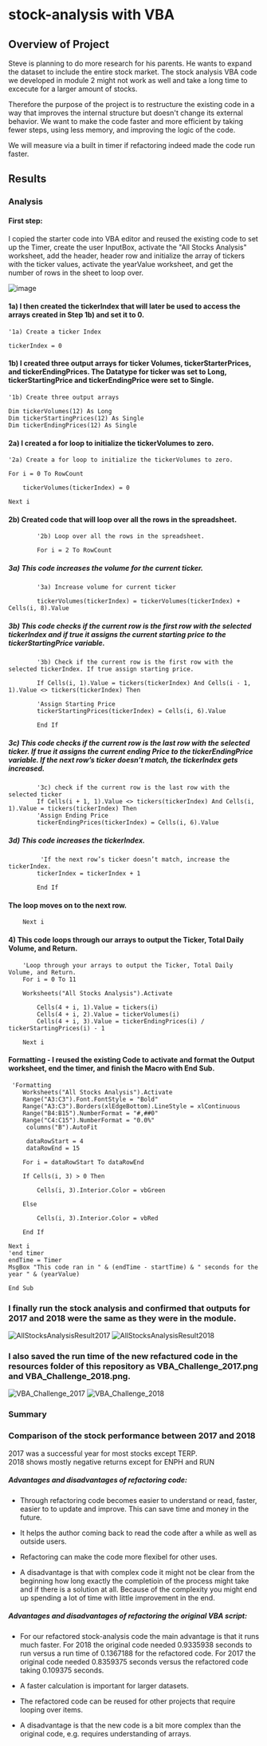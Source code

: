 # stock-analysis with VBA


## Overview of Project

Steve is planning to do more research for his parents. He wants to expand the dataset to include the entire stock market.
The stock analysis VBA code we developed in module 2 might not work as well and take a long time to excecute for a larger amount of stocks.

Therefore the purpose of the project is to restructure the existing code in a way that improves the internal structure but doesn't change its external behavior.
We want to make the code faster and more efficient by taking fewer steps, using less memory, and improving the logic of the code.

We will measure via a built in timer if refactoring indeed made the code run faster.

## Results

### Analysis

#### First step: 
I copied the starter code into VBA editor and reused the existing code to set up the Timer, create the user InputBox, activate the "All Stocks Analysis" worksheet, add the header, header row and initialize the array of tickers with the ticker values, activate the yearValue worksheet, and get the number of rows in the sheet to loop over.

  ![image](https://user-images.githubusercontent.com/91682586/138772963-ebb74438-ba95-406b-a745-85f50c30bb10.png)


#### 1a) I then created the tickerIndex that will later be used to access the arrays created in Step 1b) and set it to 0. 
    '1a) Create a ticker Index
    
    tickerIndex = 0

#### 1b) I created three output arrays for ticker Volumes, tickerStarterPrices, and tickerEndingPrices. The Datatype for ticker was set to Long, tickerStartingPrice and tickerEndingPrice were set to Single. 
    '1b) Create three output arrays
    
    Dim tickerVolumes(12) As Long
    Dim tickerStartingPrices(12) As Single
    Dim tickerEndingPrices(12) As Single
    
#### 2a) I created a for loop to initialize the tickerVolumes to zero.
    '2a) Create a for loop to initialize the tickerVolumes to zero.
    
    For i = 0 To RowCount 
    
        tickerVolumes(tickerIndex) = 0
               
    Next i
   
    

#### 2b) Created code that will loop over all the rows in the spreadsheet. 
            '2b) Loop over all the rows in the spreadsheet.
            
            For i = 2 To RowCount
    
  ##### 3a) This code increases the volume for the current ticker. 
            '3a) Increase volume for current ticker
            
            tickerVolumes(tickerIndex) = tickerVolumes(tickerIndex) + Cells(i, 8).Value   
            
  ##### 3b) This code checks if the current row is the first row with the selected tickerIndex and if true it assigns the current starting price to the tickerStartingPrice  variable.
            '3b) Check if the current row is the first row with the selected tickerIndex. If true assign starting price.
            
            If Cells(i, 1).Value = tickers(tickerIndex) And Cells(i - 1, 1).Value <> tickers(tickerIndex) Then
            
            'Assign Starting Price
            tickerStartingPrices(tickerIndex) = Cells(i, 6).Value
            
            End If
                     
   ##### 3c) This code checks if the current row is the last row with the selected ticker. If true it assigns the current ending Price to the tickerEndingPrice variable. If the next row’s ticker doesn’t match, the tickerIndex gets increased. 
   
            '3c) check if the current row is the last row with the selected ticker                        
            If Cells(i + 1, 1).Value <> tickers(tickerIndex) And Cells(i, 1).Value = tickers(tickerIndex) Then
            'Assign Ending Price
            tickerEndingPrices(tickerIndex) = Cells(i, 6).Value
            
   ##### 3d) This code increases the tickerIndex.
             'If the next row’s ticker doesn’t match, increase the tickerIndex.
            tickerIndex = tickerIndex + 1
                                    
            End If
            
  ####  The loop moves on to the next row.
        Next i    
   
       
   #### 4) This code loops through our arrays to output the Ticker, Total Daily Volume, and Return.
        'Loop through your arrays to output the Ticker, Total Daily Volume, and Return.
        For i = 0 To 11
        
        Worksheets("All Stocks Analysis").Activate
        
            Cells(4 + i, 1).Value = tickers(i)
            Cells(4 + i, 2).Value = tickerVolumes(i)
            Cells(4 + i, 3).Value = tickerEndingPrices(i) / tickerStartingPrices(i) - 1
            
        Next i 
  
  #### Formatting - I reused the existing Code to activate and format the Output worksheet, end the timer, and finish the Macro with End Sub. 
     'Formatting
        Worksheets("All Stocks Analysis").Activate
        Range("A3:C3").Font.FontStyle = "Bold"
        Range("A3:C3").Borders(xlEdgeBottom).LineStyle = xlContinuous
        Range("B4:B15").NumberFormat = "#,##0"
        Range("C4:C15").NumberFormat = "0.0%"
         columns("B").AutoFit

         dataRowStart = 4
         dataRowEnd = 15

        For i = dataRowStart To dataRowEnd
        
        If Cells(i, 3) > 0 Then
            
            Cells(i, 3).Interior.Color = vbGreen
            
        Else
        
            Cells(i, 3).Interior.Color = vbRed
            
        End If
        
    Next i
    'end timer    
    endTime = Timer
    MsgBox "This code ran in " & (endTime - startTime) & " seconds for the year " & (yearValue)
    
    End Sub
  
### I finally run the stock analysis and confirmed that outputs for 2017 and 2018 were the same as they were in the module.

![AllStocksAnalysisResult2017](https://user-images.githubusercontent.com/91682586/138919189-bb3509e4-b0f1-4788-ad78-18974c309cc1.PNG) ![AllStocksAnalysisResult2018](https://user-images.githubusercontent.com/91682586/138919206-f06c5a41-65c3-416a-bd33-30df06e271ca.PNG)
   
### I also saved the run time of the new refactured code in the resources folder of this repository as VBA_Challenge_2017.png and VBA_Challenge_2018.png.

![VBA_Challenge_2017](https://user-images.githubusercontent.com/91682586/138922812-5790652a-459d-4a80-92be-29a3dffd2909.PNG) ![VBA_Challenge_2018](https://user-images.githubusercontent.com/91682586/138922823-b935ba35-0a9d-4225-9060-ea7b1be58a85.PNG)

### Summary

### Comparison of the stock performance between 2017 and 2018 

2017 was a successful year for most stocks except TERP.  
2018 shows mostly negative returns except for ENPH and RUN

##### Advantages and disadvantages of refactoring code:

- Through refactoring code becomes easier to understand or read, faster, easier to to update and improve. This can save time and money in the future. 
- It helps the author coming back to read the code after a while as well as outside users.
- Refactoring can make the code more flexibel for other uses. 

- A disadvantage is that with complex code it might not be clear from the beginning how long exactly the completioin of the process might take and if there is a solution at all.   Because of the complexity you might end up spending a lot of time with little improvement in the end.

##### Advantages and disadvantages of refactoring the original VBA script:

- For our refactored stock-analysis code the main advantage is that it runs much faster. For 2018 the original code needed 0.9335938 seconds to run versus a run time of        0.1367188 for the refactored code. For 2017 the original code needed 0.8359375 seconds versus the refactored code taking 0.109375 seconds.
- A faster calculation is important for larger datasets.  
- The refactored code can be reused for other projects that require looping over items. 

- A disadvantage is that the new code is a bit more complex than the original code, e.g. requires understanding of arrays. 
